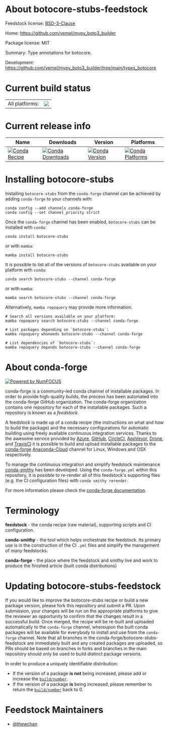 About botocore-stubs-feedstock
==============================

Feedstock license: [BSD-3-Clause](https://github.com/conda-forge/botocore-stubs-feedstock/blob/main/LICENSE.txt)

Home: https://github.com/vemel/mypy_boto3_builder

Package license: MIT

Summary: Type annotations for botocore.

Development: https://github.com/vemel/mypy_boto3_builder/tree/main/types_botocore

Current build status
====================


<table><tr><td>All platforms:</td>
    <td>
      <a href="https://dev.azure.com/conda-forge/feedstock-builds/_build/latest?definitionId=14111&branchName=main">
        <img src="https://dev.azure.com/conda-forge/feedstock-builds/_apis/build/status/botocore-stubs-feedstock?branchName=main">
      </a>
    </td>
  </tr>
</table>

Current release info
====================

| Name | Downloads | Version | Platforms |
| --- | --- | --- | --- |
| [![Conda Recipe](https://img.shields.io/badge/recipe-botocore--stubs-green.svg)](https://anaconda.org/conda-forge/botocore-stubs) | [![Conda Downloads](https://img.shields.io/conda/dn/conda-forge/botocore-stubs.svg)](https://anaconda.org/conda-forge/botocore-stubs) | [![Conda Version](https://img.shields.io/conda/vn/conda-forge/botocore-stubs.svg)](https://anaconda.org/conda-forge/botocore-stubs) | [![Conda Platforms](https://img.shields.io/conda/pn/conda-forge/botocore-stubs.svg)](https://anaconda.org/conda-forge/botocore-stubs) |

Installing botocore-stubs
=========================

Installing `botocore-stubs` from the `conda-forge` channel can be achieved by adding `conda-forge` to your channels with:

```
conda config --add channels conda-forge
conda config --set channel_priority strict
```

Once the `conda-forge` channel has been enabled, `botocore-stubs` can be installed with `conda`:

```
conda install botocore-stubs
```

or with `mamba`:

```
mamba install botocore-stubs
```

It is possible to list all of the versions of `botocore-stubs` available on your platform with `conda`:

```
conda search botocore-stubs --channel conda-forge
```

or with `mamba`:

```
mamba search botocore-stubs --channel conda-forge
```

Alternatively, `mamba repoquery` may provide more information:

```
# Search all versions available on your platform:
mamba repoquery search botocore-stubs --channel conda-forge

# List packages depending on `botocore-stubs`:
mamba repoquery whoneeds botocore-stubs --channel conda-forge

# List dependencies of `botocore-stubs`:
mamba repoquery depends botocore-stubs --channel conda-forge
```


About conda-forge
=================

[![Powered by
NumFOCUS](https://img.shields.io/badge/powered%20by-NumFOCUS-orange.svg?style=flat&colorA=E1523D&colorB=007D8A)](https://numfocus.org)

conda-forge is a community-led conda channel of installable packages.
In order to provide high-quality builds, the process has been automated into the
conda-forge GitHub organization. The conda-forge organization contains one repository
for each of the installable packages. Such a repository is known as a *feedstock*.

A feedstock is made up of a conda recipe (the instructions on what and how to build
the package) and the necessary configurations for automatic building using freely
available continuous integration services. Thanks to the awesome service provided by
[Azure](https://azure.microsoft.com/en-us/services/devops/), [GitHub](https://github.com/),
[CircleCI](https://circleci.com/), [AppVeyor](https://www.appveyor.com/),
[Drone](https://cloud.drone.io/welcome), and [TravisCI](https://travis-ci.com/)
it is possible to build and upload installable packages to the
[conda-forge](https://anaconda.org/conda-forge) [Anaconda-Cloud](https://anaconda.org/)
channel for Linux, Windows and OSX respectively.

To manage the continuous integration and simplify feedstock maintenance
[conda-smithy](https://github.com/conda-forge/conda-smithy) has been developed.
Using the ``conda-forge.yml`` within this repository, it is possible to re-render all of
this feedstock's supporting files (e.g. the CI configuration files) with ``conda smithy rerender``.

For more information please check the [conda-forge documentation](https://conda-forge.org/docs/).

Terminology
===========

**feedstock** - the conda recipe (raw material), supporting scripts and CI configuration.

**conda-smithy** - the tool which helps orchestrate the feedstock.
                   Its primary use is in the construction of the CI ``.yml`` files
                   and simplify the management of *many* feedstocks.

**conda-forge** - the place where the feedstock and smithy live and work to
                  produce the finished article (built conda distributions)


Updating botocore-stubs-feedstock
=================================

If you would like to improve the botocore-stubs recipe or build a new
package version, please fork this repository and submit a PR. Upon submission,
your changes will be run on the appropriate platforms to give the reviewer an
opportunity to confirm that the changes result in a successful build. Once
merged, the recipe will be re-built and uploaded automatically to the
`conda-forge` channel, whereupon the built conda packages will be available for
everybody to install and use from the `conda-forge` channel.
Note that all branches in the conda-forge/botocore-stubs-feedstock are
immediately built and any created packages are uploaded, so PRs should be based
on branches in forks and branches in the main repository should only be used to
build distinct package versions.

In order to produce a uniquely identifiable distribution:
 * If the version of a package **is not** being increased, please add or increase
   the [``build/number``](https://docs.conda.io/projects/conda-build/en/latest/resources/define-metadata.html#build-number-and-string).
 * If the version of a package **is** being increased, please remember to return
   the [``build/number``](https://docs.conda.io/projects/conda-build/en/latest/resources/define-metadata.html#build-number-and-string)
   back to 0.

Feedstock Maintainers
=====================

* [@thewchan](https://github.com/thewchan/)

